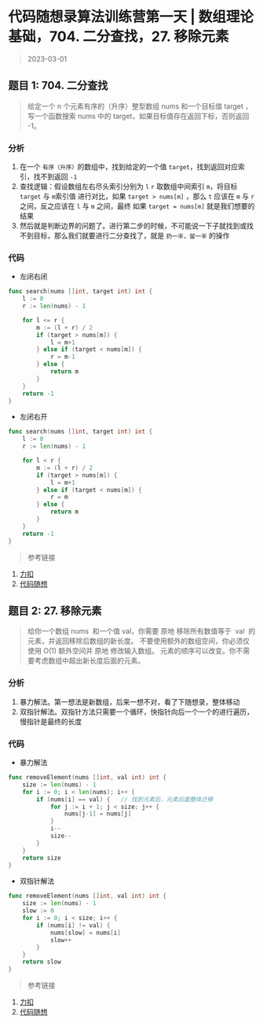 # 代码随想录算法训练营第一天 | 数组理论基础，704. 二分查找，27. 移除元素

> 2023-03-01

## 题目 1: 704. 二分查找

> 给定一个 n 个元素有序的（升序）整型数组 nums 和一个目标值 target ，写一个函数搜索 nums 中的 target，如果目标值存在返回下标，否则返回 -1。

### 分析

1. 在一个 `有序（升序）`的数组中，找到给定的一个值 `target`，找到返回对应索引，找不到返回 `-1`
2. 查找逻辑：假设数组左右尽头索引分别为 `l` `r` 取数组中间索引 `m`，将目标 `target` 与 `m`索引值 进行对比，如果 `target > nums[m]` ，那么 `t` 应该在 `m` 与 `r` 之间，反之应该在 `l` 与 `m` 之间，最终 如果 `target = nums[m]` 就是我们想要的结果
3. 然后就是判断边界的问题了。进行第二步的时候，不可能说一下子就找到或找不到目标，那么我们就要进行二分查找了，就是 `扔一半，留一半` 的操作

### 代码

- 左闭右闭

```go
func search(nums []int, target int) int {
    l := 0
    r := len(nums) - 1

    for l <= r {
        m := (l + r) / 2
        if (target > nums[m]) {
            l = m+1
        } else if (target < nums[m]) {
            r = m-1
        } else {
            return m
        }
    }
    return -1
}
```

- 左闭右开

```go
func search(nums []int, target int) int {
    l := 0
    r := len(nums) - 1

    for l < r {
        m := (l + r) / 2
        if (target > nums[m]) {
            l = m+1
        } else if (target < nums[m]) {
            r = m
        } else {
            return m
        }
    }
    return -1
}
```

> 参考链接

1. [力扣](https://leetcode.cn/problems/binary-search/)
2. [代码随想](https://programmercarl.com/0704.%E4%BA%8C%E5%88%86%E6%9F%A5%E6%89%BE.html)

## 题目 2: 27. 移除元素

> 给你一个数组 nums  和一个值 val，你需要 原地 移除所有数值等于  val  的元素，并返回移除后数组的新长度。
> 不要使用额外的数组空间，你必须仅使用 O(1) 额外空间并 原地 修改输入数组。
> 元素的顺序可以改变。你不需要考虑数组中超出新长度后面的元素。

### 分析

1. 暴力解法。第一想法是新数组，后来一想不对，看了下随想录，整体移动
2. 双指针解法。双指针方法只需要一个循环，快指针向后一个一个的进行遍历，慢指针是最终的长度

### 代码

- 暴力解法

```go
func removeElement(nums []int, val int) int {
    size := len(nums) - 1
    for i := 0; i < len(nums); i++ {
        if (nums[i] == val) {   // 找到元素后，元素后面整体迁移
            for j := i + 1; j < size; j++ {
                nums[j-1] = nums[j]
            }
            i--
            size--
        }
    }
    return size
}
```

- 双指针解法

```go
func removeElement(nums []int, val int) int {
    size := len(nums) - 1
    slow := 0
    for i := 0; i < size; i++ {
        if (nums[i] != val) {
            nums[slow] = nums[i]
            slow++
        }
    }
    return slow
}
```

> 参考链接

1. [力扣](https://leetcode.cn/problems/remove-element/)
2. [代码随想](https://programmercarl.com/0027.%E7%A7%BB%E9%99%A4%E5%85%83%E7%B4%A0.html)
